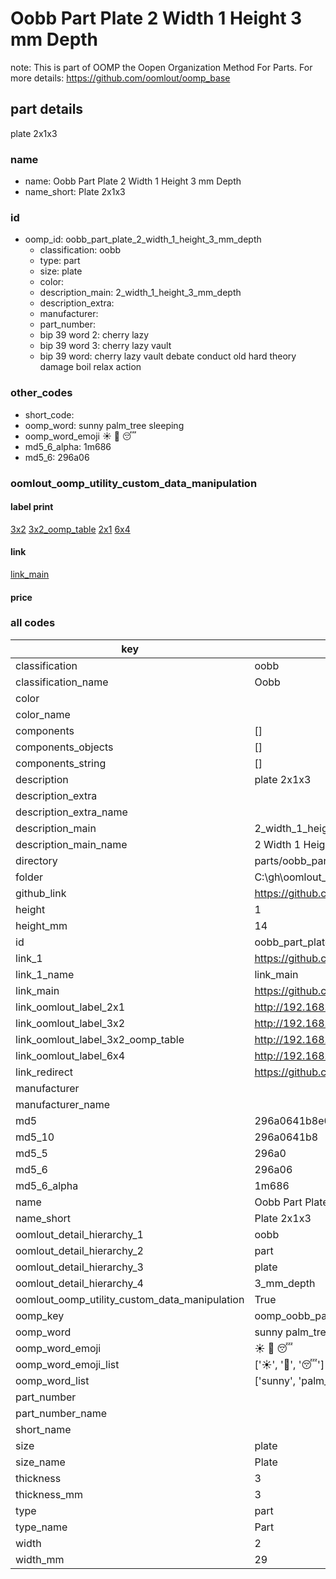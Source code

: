 # Oobb Part Plate 2 Width 1 Height 3 mm Depth  

note: This is part of OOMP the Oopen Organization Method For Parts. For more details: https://github.com/oomlout/oomp_base

##  part details
  



plate 2x1x3



### name
* name: Oobb Part Plate 2 Width 1 Height 3 mm Depth
* name_short: Plate 2x1x3 
### id
* oomp_id: oobb_part_plate_2_width_1_height_3_mm_depth
  * classification: oobb
  * type: part
  * size: plate
  * color: 
  * description_main: 2_width_1_height_3_mm_depth
  * description_extra: 
  * manufacturer: 
  * part_number: 
  * bip 39 word 2: cherry lazy
  * bip 39 word 3: cherry lazy vault
  * bip 39 word: cherry lazy vault debate conduct old hard theory damage boil relax action

### other_codes
* short_code: 
* oomp_word: sunny palm_tree sleeping
* oomp_word_emoji :sunny: :palm_tree: :sleeping:
* md5_6_alpha: 1m686
* md5_6: 296a06






### oomlout_oomp_utility_custom_data_manipulation
#### label print
[3x2](http://192.168.1.245:1112/?label=oomp%201m686)
[3x2_oomp_table](http://192.168.1.108:1112/?label=oomp%201m686)
[2x1](http://192.168.1.242:1112/?label=oomp%201m686)
[6x4](http://192.168.1.55:1112/?label=oomp%201m686)    

#### link

[link_main](https://github.com/oomlout/oomlout_oobb_version_4_generated_parts/tree/main/navigation_oomp/oobb/part/plate/2_width_1_height_3_mm_depth/part)                              

#### price







### all codes 
| key | value |  
| --- | --- |  
| classification | oobb |  
| classification_name | Oobb |  
| color |  |  
| color_name |  |  
| components | [] |  
| components_objects | [] |  
| components_string | [] |  
| description | plate 2x1x3 |  
| description_extra |  |  
| description_extra_name |  |  
| description_main | 2_width_1_height_3_mm_depth |  
| description_main_name | 2 Width 1 Height 3 mm Depth |  
| directory | parts/oobb_part_plate_2_width_1_height_3_mm_depth |  
| folder | C:\gh\oomlout_oobb_version_4_generated_parts\parts\oobb_part_plate_2_width_1_height_3_mm_depth |  
| github_link | https://github.com/oomlout/oomlout_oomp_part_src/tree/main/parts/oobb_part_plate_2_width_1_height_3_mm_depth |  
| height | 1 |  
| height_mm | 14 |  
| id | oobb_part_plate_2_width_1_height_3_mm_depth |  
| link_1 | https://github.com/oomlout/oomlout_oobb_version_4_generated_parts/tree/main/navigation_oomp/oobb/part/plate/2_width_1_height_3_mm_depth/part |  
| link_1_name | link_main |  
| link_main | https://github.com/oomlout/oomlout_oobb_version_4_generated_parts/tree/main/navigation_oomp/oobb/part/plate/2_width_1_height_3_mm_depth/part |  
| link_oomlout_label_2x1 | http://192.168.1.242:1112/?label=oomp%201m686 |  
| link_oomlout_label_3x2 | http://192.168.1.245:1112/?label=oomp%201m686 |  
| link_oomlout_label_3x2_oomp_table | http://192.168.1.108:1112/?label=oomp%201m686 |  
| link_oomlout_label_6x4 | http://192.168.1.55:1112/?label=oomp%201m686 |  
| link_redirect | https://github.com/oomlout/oomlout_oobb_version_4_generated_parts/tree/main/parts/oobb_plate_02_01_03 |  
| manufacturer |  |  
| manufacturer_name |  |  
| md5 | 296a0641b8e04d2668176385e39f993b |  
| md5_10 | 296a0641b8 |  
| md5_5 | 296a0 |  
| md5_6 | 296a06 |  
| md5_6_alpha | 1m686 |  
| name | Oobb Part Plate 2 Width 1 Height 3 mm Depth |  
| name_short | Plate 2x1x3  |  
| oomlout_detail_hierarchy_1 | oobb |  
| oomlout_detail_hierarchy_2 | part |  
| oomlout_detail_hierarchy_3 | plate |  
| oomlout_detail_hierarchy_4 | 3_mm_depth |  
| oomlout_oomp_utility_custom_data_manipulation | True |  
| oomp_key | oomp_oobb_part_plate_2_width_1_height_3_mm_depth |  
| oomp_word | sunny palm_tree sleeping |  
| oomp_word_emoji | :sunny: :palm_tree: :sleeping: |  
| oomp_word_emoji_list | [':sunny:', ':palm_tree:', ':sleeping:'] |  
| oomp_word_list | ['sunny', 'palm_tree', 'sleeping'] |  
| part_number |  |  
| part_number_name |  |  
| short_name |  |  
| size | plate |  
| size_name | Plate |  
| thickness | 3 |  
| thickness_mm | 3 |  
| type | part |  
| type_name | Part |  
| width | 2 |  
| width_mm | 29 |  
